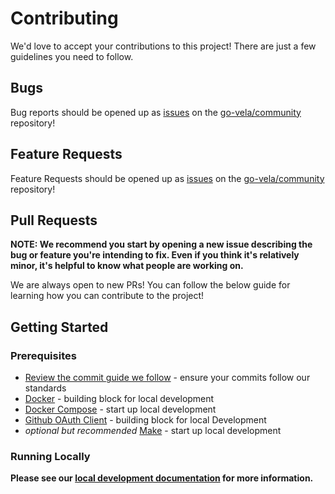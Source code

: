# Contributing

We'd love to accept your contributions to this project! There are just a few guidelines you need to follow.

## Bugs

Bug reports should be opened up as [issues](https://help.github.com/en/github/managing-your-work-on-github/about-issues) on the [go-vela/community](https://github.com/go-vela/community) repository!

## Feature Requests

Feature Requests should be opened up as [issues](https://help.github.com/en/github/managing-your-work-on-github/about-issues) on the [go-vela/community](https://github.com/go-vela/community) repository!

## Pull Requests

**NOTE: We recommend you start by opening a new issue describing the bug or feature you're intending to fix. Even if you think it's relatively minor, it's helpful to know what people are working on.**

We are always open to new PRs! You can follow the below guide for learning how you can contribute to the project!

## Getting Started

### Prerequisites

- [Review the commit guide we follow](https://chris.beams.io/posts/git-commit/#seven-rules) - ensure your commits follow our standards
- [Docker](https://docs.docker.com/install/) - building block for local development
- [Docker Compose](https://docs.docker.com/compose/install/) - start up local development
- [Github OAuth Client](https://developer.github.com/apps/building-oauth-apps/creating-an-oauth-app/) - building block for local Development
- _optional but recommended_ [Make](https://www.gnu.org/software/make/) - start up local development

### Running Locally

**Please see our [local development documentation](DOCS.md) for more information.**
